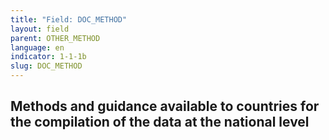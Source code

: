 ```yaml
---
title: "Field: DOC_METHOD"
layout: field
parent: OTHER_METHOD
language: en
indicator: 1-1-1b
slug: DOC_METHOD
---
```

## Methods and guidance available to countries for the compilation of the data at the national level